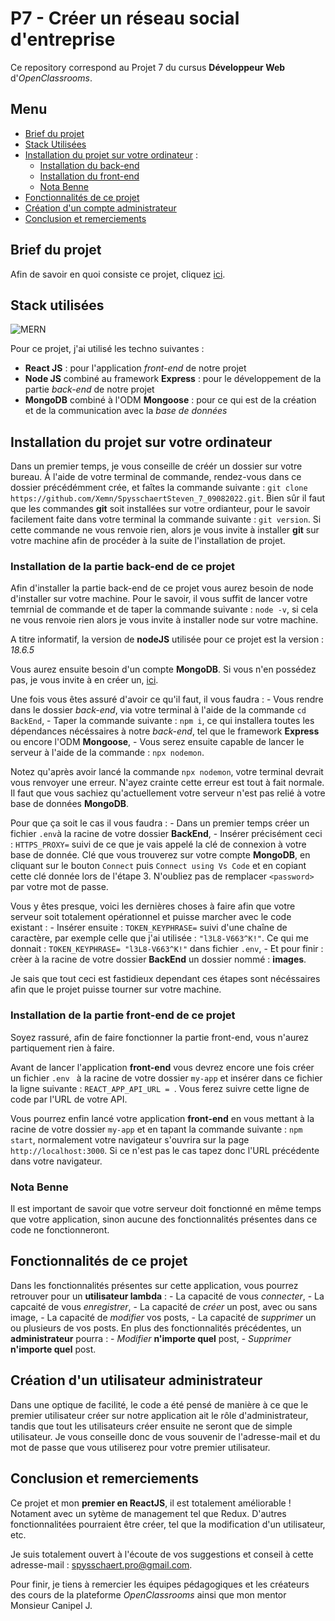 # P7 - Créer un réseau social d'entreprise

Ce repository correspond au Projet 7 du cursus **Développeur Web** d'*OpenClassrooms*.

## Menu

- [Brief du projet](#brief-du-projet)
- [Stack Utilisées](#stack-utilisées)
- [Installation du projet sur votre ordinateur](#installation-du-projet-sur-votre-ordinateur) :
    - [Installation du back-end](#installation-de-la-partie-back-end-de-ce-projet)
    - [Installation du front-end](#installation-de-la-partie-front-end-de-ce-projet)
    - [Nota Benne](#nota-benne)
- [Fonctionnalités de ce projet](#fonctionnalités-de-ce-projet)
- [Création d'un compte administrateur](#création-dun-utilisateur-administrateur)
- [Conclusion et remerciements](#conclusion-et-remerciements)

## Brief du projet

Afin de savoir en quoi consiste ce projet, cliquez [ici](/scenario.pdf).

## Stack utilisées

![MERN](https://i0.wp.com/leblogducodeur.fr/wp-content/uploads/2019/12/1_Y5S3wOm52_4iYusUagbEtw.jpeg?fit=1300%2C744&ssl=1)

Pour ce projet, j'ai utilisé les techno suivantes : 

 - **React JS** : pour l'application *front-end* de notre projet
 - **Node JS** combiné au framework **Express** : pour le développement de la partie *back-end* de notre projet
 - **MongoDB** combiné à l'ODM **Mongoose** : pour ce qui est de la création et de la communication avec la *base de données*

## Installation du projet sur votre ordinateur

Dans un premier temps, je vous conseille de créér un dossier sur votre bureau. À l'aide de votre terminal de commande, rendez-vous dans ce dossier précédémment crée, et faîtes la commande suivante : `git clone https://github.com/Xemn/SpysschaertSteven_7_09082022.git`.
Bien sûr il faut que les commandes **git** soit installées sur votre ordianteur, pour le savoir facilement faite dans votre terminal la commande suivante : `git version`. Si cette commande ne vous renvoie rien, alors je vous invite à installer **git** sur votre machine afin de procéder à la suite de l'installation de projet.

### Installation de la partie back-end de ce projet 

Afin d'installer la partie back-end de ce projet vous aurez besoin de node d'installer sur votre machine. Pour le savoir, il vous suffit de lancer votre temrnial de commande et de taper la commande suivante : `node -v`, si cela ne vous renvoie rien alors je vous invite à installer node sur votre machine.

A titre informatif, la version de **nodeJS** utilisée pour ce projet est la version : *18.6.5*

Vous aurez ensuite besoin d'un compte **MongoDB**. Si vous n'en possédez pas, je vous invite à en créer un, [ici](https://account.mongodb.com/account/register).

Une fois vous êtes assuré d'avoir ce qu'il faut, il vous faudra : 
    - Vous rendre dans le dossier *back-end*, via votre terminal à l'aide de la commande `cd BackEnd`,
    - Taper la commande suivante : `npm i`, ce qui installera toutes les dépendances nécéssaires à notre *back-end*, tel que le framework **Express** ou encore l'ODM **Mongoose**,
    - Vous serez ensuite capable de lancer le serveur à l'aide de la commande : `npx nodemon`.

Notez qu'après avoir lancé la commande `npx nodemon`, votre terminal devrait vous renvoyer une erreur. N'ayez crainte cette erreur est tout à fait normale.
Il faut que vous sachiez qu'actuellement votre serveur n'est pas relié à votre base de données **MongoDB**.

Pour que ça soit le cas il vous faudra : 
    - Dans un premier temps créer un fichier `.env`à la racine de votre dossier **BackEnd**,
    - Insérer précisément ceci : `HTTPS_PROXY=` suivi de ce que je vais appelé la clé de connexion à votre base de donnée. Clé que vous trouverez sur votre compte **MongoDB**, en cliquant sur le bouton `Connect` puis `Connect using Vs Code` et en copiant cette clé donnée lors de l'étape 3. N'oubliez pas de remplacer `<password>` par votre mot de passe.

Vous y êtes presque, voici les dernières choses à faire afin que votre serveur soit totalement opérationnel et puisse marcher avec le code existant : 
     - Insérer ensuite : `TOKEN_KEYPHRASE=` suivi d'une chaîne de caractère,
    par exemple celle que j'ai utilisée : `"l3L8-V663^K!"`. Ce qui me donnait : `TOKEN_KEYPHRASE= "l3L8-V663^K!"` dans fichier `.env`,
    - Et pour finir : crèer à la racine de votre dossier **BackEnd** un dossier nommé : **images**.

Je sais que tout ceci est fastidieux dependant ces étapes sont nécéssaires afin que le projet puisse tourner sur votre machine.

### Installation de la partie front-end de ce projet

Soyez rassuré, afin de faire fonctionner la partie front-end, vous n'aurez partiquement rien à faire.

Avant de lancer l'application **front-end** vous devrez encore une fois créer un fichier `.env ` à la racine de votre dossier `my-app` et insérer dans ce fichier la ligne suivante : `REACT_APP_API_URL = `. Vous ferez suivre cette ligne de code par l'URL de votre API.

Vous pourrez enfin lancé votre application **front-end** en vous mettant à la racine de votre dossier `my-app` et en tapant la commande suivante : `npm start`, normalement votre navigateur s'ouvrira sur la page `http://localhost:3000`. Si ce n'est pas le cas tapez donc l'URL précédente dans votre navigateur.

### Nota Benne

Il est important de savoir que votre serveur doit fonctionné en même temps que votre application, sinon aucune des fonctionnalités présentes dans ce code ne fonctionneront.

## Fonctionnalités de ce projet

Dans les fonctionnalités présentes sur cette application, vous pourrez retrouver pour un **utilisateur lambda** : 
    - La capacité de vous *connecter*,
    - La capcaité de vous *enregistrer*,
    - La capacité de *créer* un post, avec ou sans image,
    - La capacité de *modifier* vos posts,
    - La capacité de *supprimer* un ou plusieurs de vos posts.
En plus des fonctionnalités précédentes, un **administrateur** pourra : 
    - *Modifier* **n'importe quel** post,
    - *Supprimer* **n'importe quel** post.


## Création d'un utilisateur administrateur

Dans une optique de facilité, le code a été pensé de manière à ce que le premier utilisateur créer sur notre application ait le rôle d'administrateur, tandis que tout les utilisateurs créer ensuite ne seront que de simple utilisateur.
Je vous conseille donc de vous souvenir de l'adresse-mail et du mot de passe que vous utiliserez pour votre premier utilisateur.


## Conclusion et remerciements

Ce projet et mon **premier en ReactJS**, il est totalement améliorable ! 
Notament avec un sytème de management tel que Redux. D'autres fonctionnalitées pourraient être créer, tel que la modification d'un utilisateur, etc.

Je suis totalement ouvert à l'écoute de vos suggestions et conseil à cette adresse-mail : [spysschaert.pro@gmail.com](mailto:spysschaert.pro@gmail.com).

Pour finir, je tiens à remercier les équipes pédagogiques et les créateurs des cours de la plateforme *OpenClassrooms* ainsi que mon mentor Monsieur Canipel J.